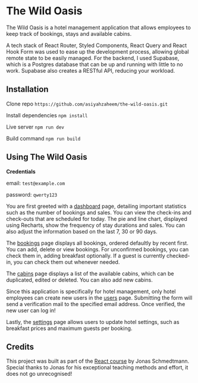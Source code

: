 # The Wild Oasis

The Wild Oasis is a hotel management application that allows employees to keep track of bookings, stays and available cabins. 

A tech stack of React Router, Styled Components, React Query and React Hook Form was used to ease up the development process, allowing global remote state to be easily managed. For the backend, I used Supabase, which is a Postgres database that can be up and running with little to no work. Supabase also creates a RESTful API, reducing your workload.

## Installation

Clone repo
`https://github.com/asiyahzaheem/the-wild-oasis.git
`

Install dependencies
`npm install`

Live server
`npm run dev`

Build command
`npm run build`

## Using The Wild Oasis

**Credentials**

email: `test@example.com`

password: `qwerty123`

You are first greeted with a [dashboard](https://the-wild-oasis-asiyah.vercel.app/dashboard) page, detailing important statistics such as the number of bookings and sales. You can view the check-ins and check-outs that are scheduled for today. The pie and line chart, displayed using Recharts, show the frequency of stay durations and sales. You can also adjust the information based on the last 7, 30 or 90 days. 

The [bookings](https://the-wild-oasis-asiyah.vercel.app/bookings) page displays all bookings, ordered defaultly by recent first. You can add, delete or view bookings. For unconfirmed bookings, you can check them in, adding breakfast optionally. If a guest is currently checked-in, you can check them out whenever needed.

The [cabins](https://the-wild-oasis-asiyah.vercel.app/cabins) page displays a list of the available cabins, which can be duplicated, edited or deleted. You can also add new cabins. 

Since this application is specifically for hotel management, only hotel employees can create new users in the [users](https://the-wild-oasis-asiyah.vercel.app/users) page. Submitting the form will send a verification mail to the specified email address. Once verified, the new user can log in!

Lastly, the [settings](https://the-wild-oasis-asiyah.vercel.app/settings) page allows users to update hotel settings, such as breakfast prices and maximum guests per booking. 

## Credits
This project was built as part of the [React course](https://www.udemy.com/course/the-ultimate-react-course/) by Jonas Schmedtmann. Special thanks to Jonas for his exceptional teaching methods and effort, it does not go unrecognised!
